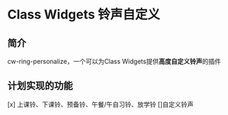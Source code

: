 # Class Widgets 铃声自定义
## 简介
cw-ring-personalize，一个可以为Class Widgets提供**高度自定义铃声**的插件
## 计划实现的功能
[x] 上课铃、下课铃、预备铃、午餐/午自习铃、放学铃
[]自定义铃声

